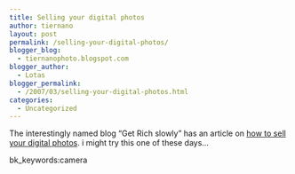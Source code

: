 ```yaml
---
title: Selling your digital photos
author: tiernano
layout: post
permalink: /selling-your-digital-photos/
blogger_blog:
  - tiernanophoto.blogspot.com
blogger_author:
  - Lotas
blogger_permalink:
  - /2007/03/selling-your-digital-photos.html
categories:
  - Uncategorized
---
```

The interestingly named blog &#8220;Get Rich slowly&#8221; has an article on [how to sell your digital photos][1]. i might try this one of these days&#8230;

bk_keywords:camera

 [1]: http://www.getrichslowly.org/blog/2007/03/04/an-introduction-to-making-money-selling-digital-photos/